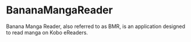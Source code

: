 # BananaMangaReader
Banana Manga Reader, also referred to as BMR, is an application designed  to read manga on Kobo eReaders.
